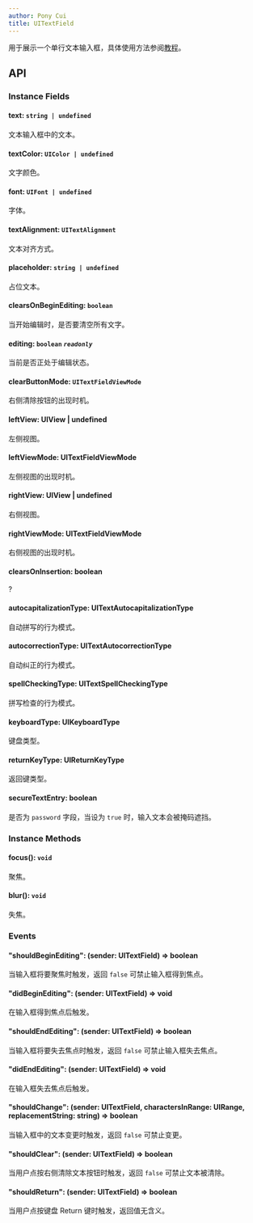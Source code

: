 ```yaml
---
author: Pony Cui
title: UITextField
---
```


用于展示一个单行文本输入框，具体使用方法参阅[教程](./guide-input.md)。

## API

### Instance Fields

#### text: `string | undefined`
文本输入框中的文本。

#### textColor: `UIColor | undefined`
文字颜色。

#### font: `UIFont | undefined`
字体。

#### textAlignment: `UITextAlignment`
文本对齐方式。

#### placeholder: `string | undefined`
占位文本。

#### clearsOnBeginEditing: `boolean`
当开始编辑时，是否要清空所有文字。

#### editing: `boolean` *`readonly`*
当前是否正处于编辑状态。

#### clearButtonMode: `UITextFieldViewMode`
右侧清除按钮的出现时机。

#### leftView: UIView | undefined
左侧视图。

#### leftViewMode: UITextFieldViewMode
左侧视图的出现时机。

#### rightView: UIView | undefined
右侧视图。

#### rightViewMode: UITextFieldViewMode
右侧视图的出现时机。

#### clearsOnInsertion: boolean
?

#### autocapitalizationType: UITextAutocapitalizationType
自动拼写的行为模式。

#### autocorrectionType: UITextAutocorrectionType
自动纠正的行为模式。

#### spellCheckingType: UITextSpellCheckingType
拼写检查的行为模式。

#### keyboardType: UIKeyboardType
键盘类型。

#### returnKeyType: UIReturnKeyType
返回键类型。

#### secureTextEntry: boolean
是否为 `password` 字段，当设为 `true` 时，输入文本会被掩码遮挡。

### Instance Methods

#### focus(): `void`
聚焦。

#### blur(): `void`
失焦。

### Events

#### "shouldBeginEditing": (sender: UITextField) => boolean
当输入框将要聚焦时触发，返回 `false` 可禁止输入框得到焦点。

#### "didBeginEditing": (sender: UITextField) => void
在输入框得到焦点后触发。

#### "shouldEndEditing": (sender: UITextField) => boolean
当输入框将要失去焦点时触发，返回 `false` 可禁止输入框失去焦点。

#### "didEndEditing": (sender: UITextField) => void
在输入框失去焦点后触发。

#### "shouldChange": (sender: UITextField, charactersInRange: UIRange, replacementString: string) => boolean
当输入框中的文本变更时触发，返回 `false` 可禁止变更。

#### "shouldClear": (sender: UITextField) => boolean
当用户点按右侧清除文本按钮时触发，返回 `false` 可禁止文本被清除。

#### "shouldReturn": (sender: UITextField) => boolean
当用户点按键盘 Return 键时触发，返回值无含义。